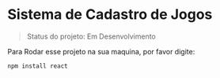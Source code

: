 <h1> Sistema de Cadastro de Jogos</h1>

>Status do projeto: Em Desenvolvimento

Para Rodar esse projeto na sua maquina, por favor digite:
```
npm install react
```
